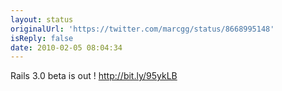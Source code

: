 ```yaml
---
layout: status
originalUrl: 'https://twitter.com/marcgg/status/8668995148'
isReply: false
date: 2010-02-05 08:04:34
---
```


Rails 3.0 beta is out ! http://bit.ly/95ykLB
